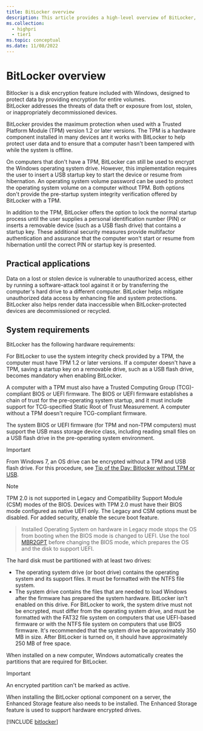 ```yaml
---
title: BitLocker overview
description: This article provides a high-level overview of BitLocker, including a list of system requirements, practical applications, and deprecated features.
ms.collection:
  - highpri
  - tier1
ms.topic: conceptual
ms.date: 11/08/2022
---
```


# BitLocker overview

Bitlocker is a disk encryption feature included with Windows, designed to protect data by providing encryption for entire volumes.\
BitLocker addresses the threats of data theft or exposure from lost, stolen, or inappropriately decommissioned devices.

BitLocker provides the maximum protection when used with a Trusted Platform Module (TPM) version 1.2 or later versions. The TPM is a hardware component installed in many devices ant it works with BitLocker to help protect user data and to ensure that a computer hasn't been tampered with while the system is offline.

On computers that don't have a TPM, BitLocker can still be used to encrypt the Windows operating system drive. However, this implementation requires the user to insert a USB startup key to start the device or resume from hibernation. An operating system volume password can be used to protect the operating system volume on a computer without TPM. Both options don't provide the pre-startup system integrity verification offered by BitLocker with a TPM.

In addition to the TPM, BitLocker offers the option to lock the normal startup process until the user supplies a personal identification number (PIN) or inserts a removable device (such as a USB flash drive) that contains a startup key. These additional security measures provide multifactor authentication and assurance that the computer won't start or resume from hibernation until the correct PIN or startup key is presented.

## Practical applications

Data on a lost or stolen device is vulnerable to unauthorized access, either by running a software-attack tool against it or by transferring the computer's hard drive to a different computer. BitLocker helps mitigate unauthorized data access by enhancing file and system protections. BitLocker also helps render data inaccessible when BitLocker-protected devices are decommissioned or recycled.

## System requirements

BitLocker has the following hardware requirements:

For BitLocker to use the system integrity check provided by a TPM, the computer must have TPM 1.2 or later versions. If a computer doesn't have a TPM, saving a startup key on a removable drive, such as a USB flash drive, becomes mandatory when enabling BitLocker.

A computer with a TPM must also have a Trusted Computing Group (TCG)-compliant BIOS or UEFI firmware. The BIOS or UEFI firmware establishes a chain of trust for the pre-operating system startup, and it must include support for TCG-specified Static Root of Trust Measurement. A computer without a TPM doesn't require TCG-compliant firmware.

The system BIOS or UEFI firmware (for TPM and non-TPM computers) must support the USB mass storage device class, including reading small files on a USB flash drive in the pre-operating system environment.

> [!IMPORTANT]
> From Windows 7, an OS drive can be encrypted without a TPM and USB flash drive. For this procedure, see [Tip of the Day: Bitlocker without TPM or USB](https://social.technet.microsoft.com/Forums/en-US/eac2cc67-8442-42db-abad-2ed173879751/bitlocker-without-tpm?forum=win10itprosetup).

> [!NOTE]
> TPM 2.0 is not supported in Legacy and Compatibility Support Module (CSM) modes of the BIOS. Devices with TPM 2.0 must have their BIOS mode configured as native UEFI only. The Legacy and CSM options must be disabled. For added security, enable the secure boot feature.

> Installed Operating System on hardware in Legacy mode stops the OS from booting when the BIOS mode is changed to UEFI. Use the tool [MBR2GPT](/windows/deployment/mbr-to-gpt) before changing the BIOS mode, which prepares the OS and the disk to support UEFI.

The hard disk must be partitioned with at least two drives:

- The operating system drive (or boot drive) contains the operating system and its support files. It must be formatted with the NTFS file system.
- The system drive contains the files that are needed to load Windows after the firmware has prepared the system hardware. BitLocker isn't enabled on this drive. For BitLocker to work, the system drive must not be encrypted, must differ from the operating system drive, and must be formatted with the FAT32 file system on computers that use UEFI-based firmware or with the NTFS file system on computers that use BIOS firmware. It's recommended that the system drive be approximately 350 MB in size. After BitLocker is turned on, it should have approximately 250 MB of free space.

When installed on a new computer, Windows automatically creates the partitions that are required for BitLocker.

> [!IMPORTANT]
> An encrypted partition can't be marked as active.

When installing the BitLocker optional component on a server, the Enhanced Storage feature also needs to be installed. The Enhanced Storage feature is used to support hardware encrypted drives.

[!INCLUDE [bitlocker](../../../../../includes/licensing/bitlocker-enablement.md)]
